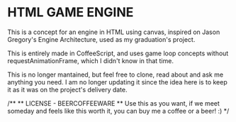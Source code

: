 HTML GAME ENGINE
================

This is a concept for an engine in HTML using canvas, inspired on Jason Gregory's Engine Architecture, used as my graduation's project.

This is entirely made in CoffeeScript, and uses game loop concepts without requestAnimationFrame, which I didn't know in that time.

This is no longer mantained, but feel free to clone, read about and ask me anything you need. I am no longer updating it since the idea here is to keep it as it was on the project's delivery date.


/**
** LICENSE - BEERCOFFEEWARE
** Use this as you want, if we meet someday and feels like this worth it, you can buy me a coffee or a beer! :)
*/
